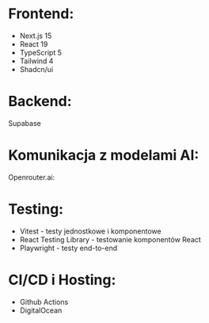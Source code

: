 # Frontend:
- Next.js 15
- React 19
- TypeScript 5
- Tailwind 4
- Shadcn/ui

# Backend:
Supabase

# Komunikacja z modelami AI:
Openrouter.ai:

# Testing:
- Vitest - testy jednostkowe i komponentowe
- React Testing Library - testowanie komponentów React
- Playwright - testy end-to-end

# CI/CD i Hosting:
- Github Actions
- DigitalOcean